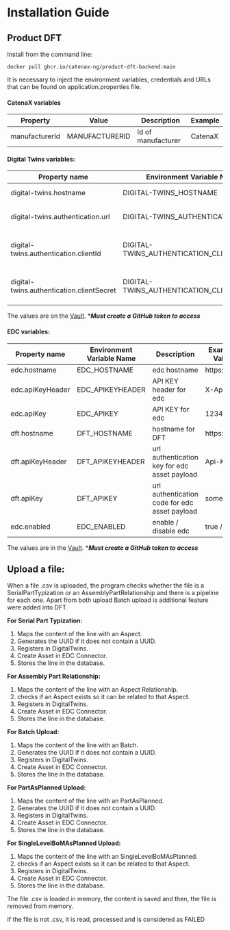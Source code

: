 # Installation Guide
## Product DFT
Install from the command line:

`docker pull ghcr.io/catenax-ng/product-dft-backend:main`


It is necessary to inject the environment variables, credentials and URLs that can be found on application.properties file.
#### CatenaX variables
| Property       | Value          | Description        | Example |
|----------------|----------------|--------------------|---------|
| manufacturerId | MANUFACTURERID | Id of manufacturer | CatenaX |


#### Digital Twins variables:
| Property name                             | Environment Variable Name                 | Description                                    | Example Value                    |
|-------------------------------------------|-------------------------------------------|------------------------------------------------|----------------------------------|
| digital-twins.hostname                    | DIGITAL-TWINS_HOSTNAME                    | hostname for Digital Twins                     | https://                         |
| digital-twins.authentication.url          | DIGITAL-TWINS_AUTHENTICATION_URL          | authentication url for Digital Twins           | https://                         |
| digital-twins.authentication.clientId     | DIGITAL-TWINS_AUTHENTICATION_CLIENTID     | client ID authentication for Digital Twins     | sa-cl6-cx-4                      |
| digital-twins.authentication.clientSecret | DIGITAL-TWINS_AUTHENTICATION_CLIENTSECRET | client secret authentication for Digital Twins | VrL8uSG5Tn3NrFiY39vs0klTmlvsRRmo |

The values are on the [Vault](https://vault.vault.demo.catena-x.net/).
*<i><b>Must create a GitHub token to access</b></i>

#### EDC variables:
| Property name    | Environment Variable Name | Description                                   | Example Value |
|------------------|---------------------------|-----------------------------------------------|---------------|
| edc.hostname     | EDC_HOSTNAME              | edc hostname                                  | https://      |
| edc.apiKeyHeader | EDC_APIKEYHEADER          | API KEY header for edc                        | X-Api_Key     |
| edc.apiKey       | EDC_APIKEY                | API KEY for edc                               | 123456        |
| dft.hostname     | DFT_HOSTNAME              | hostname for DFT                              | https://      |
| dft.apiKeyHeader | DFT_APIKEYHEADER          | url authentication key for edc asset payload  | Api-Key       |
| dft.apiKey       | DFT_APIKEY                | url authentication code for edc asset payload | someCode      |
| edc.enabled      | EDC_ENABLED               | enable / disable edc                          | true / false  |

The values are in the [Vault](https://vault.vault.demo.catena-x.net/).
*<i><b>Must create a GitHub token to access</b></i> 

## Upload a file:
When a file .csv is uploaded, the program checks whether the file is a SerialPartTypization or an AssemblyPartRelationship and there is a pipeline for each one.
Apart from both upload Batch upload is additional feature were added into DFT.

<b>For Serial Part Typization:</b>

1. Maps the content of the line with an Aspect.
2. Generates the UUID if it does not contain a UUID.
3. Registers in DigitalTwins.
4. Create Asset in EDC Connector.
5. Stores the line in the database.

<b>For Assembly Part Relationship:</b>

1. Maps the content of the line with an Aspect Relationship.
2. checks if an Aspect exists so it can be related to that Aspect.
3. Registers in DigitalTwins.
4. Create Asset in EDC Connector.
5. Stores the line in the database.

<b>For Batch Upload:</b>

1. Maps the content of the line with an Batch.
2. Generates the UUID if it does not contain a UUID.
3. Registers in DigitalTwins.
4. Create Asset in EDC Connector.
5. Stores the line in the database.

<b>For PartAsPlanned Upload:</b>

1. Maps the content of the line with an PartAsPlanned.
2. Generates the UUID if it does not contain a UUID.
3. Registers in DigitalTwins.
4. Create Asset in EDC Connector.
5. Stores the line in the database.

<b>For SingleLevelBoMAsPlanned Upload:</b>

1. Maps the content of the line with an SingleLevelBoMAsPlanned.
2. checks if an Aspect exists so it can be related to that Aspect.
3. Registers in DigitalTwins.
4. Create Asset in EDC Connector.
5. Stores the line in the database.

The file .csv is loaded in memory, the content is saved and then, the file is removed from memory.


If the file is not .csv, it is read, processed and is considered as FAILED



